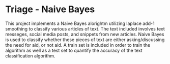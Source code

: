 # Triage - Naive Bayes

This project implements a Naive Bayes alorightm utilizing laplace add-1 smoothing to classify various articles of text. The text included involves text messeges, social media posts, and snippets from new articles. Naive Bayes is used to classify whether these pieces of text are either asking/discussing the need for aid, or not aid. A train set is included in order to train the algorithm as well as a test set to quantify the accuracy of the text classification algorithm.
